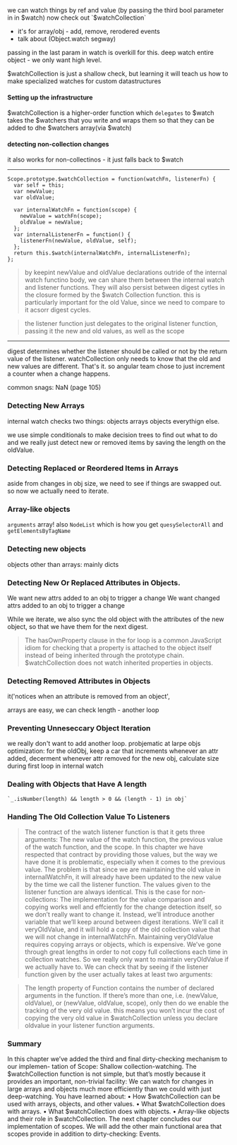we can watch things by ref and value (by passing the third bool parameter in in $watch)
now check out `$watchCollection`
 + it's for array/obj - add, remove, rerodered events
 + talk about (Object.watch segway)

passing in the last param in watch is overkill for this. deep watch entire object - we only want high level.

$watchCollection is just a shallow check, but learning it will teach us how to make specialized watches for custom datastructures


#### Setting up the infrastructure
$watchCollection is a higher-order function which `delegates` to $watch
takes the $watchers that you write and wraps them so that they can be added to dhe $watchers array(via $watch)

#### detecting non-collection changes
it also works for non-collectinos - it just falls back to $watch

------------

    Scope.prototype.$watchCollection = function(watchFn, listenerFn) {
      var self = this;
      var newValue;
      var oldValue;

      var internalWatchFn = function(scope) {
        newValue = watchFn(scope);
        oldValue = newValue;
      };
      var internalListenerFn = function() {
        listenerFn(newValue, oldValue, self);
      };
      return this.$watch(internalWatchFn, internalListenerFn);
    };

> by keepint newValue and oldValue declarations outride of the internal watch functino body, we can share them between the internal watch and listener functions. They will also persist between digest cytles in the closure formed by the $watch Collection function. this is particularly important for the old Value, since we need to compare to it acsorr digest cycles.

> the listener function just delegates to the original listener function, passing it the new and old values, as well as the scope

------------

digest determines whether the listener should be called or not by the return value of the listener.
watchCollection only needs to know that the old and new values are different. That's it. so angular team chose to just increment a counter when a change happens.


common snags: NaN (page 105)

### Detecting New Arrays

internal watch checks two things:
  objects
    arrays
    objects
  everythign else.

we use simple conditionals to make decision trees to find out what to
do and we really just detect new or removed items by saving the length on the oldValue.

### Detecting Replaced or Reordered Items in Arrays

aside from changes in obj size, we need to see if things are swapped out. so now we actually need to iterate.

### Array-like objects
`arguments` array! also `NodeList` which is how you get `quesySelectorAll` and `getElementsByTagName`

### Detecting new objects
objects other than arrays: mainly dicts

### Detecting New Or Replaced Attributes in Objects.
We want new attrs added to an obj to trigger a change
We want changed attrs added to an obj to trigger a change

While we iterate, we also sync the old object with the attributes of the new object, so that we have them for the next digest.

> The hasOwnProperty clause in the for loop is a common JavaScript idiom for checking that a property is attached to the object itself instead of being inherited through the prototype chain. $watchCollection does not watch inherited properties in objects.

### Detecting Removed Attributes in Objects
it('notices when an attribute is removed from an object',

arrays are easy, we can check length - another loop

### Preventing Unneseccary Object Iteration
we really don't want to add another loop. probjematic at larpe objs
optimization:
  for the oldObj, keep a car that increments whenever an attr added, decerment whenever attr removed
  for the new obj, calculate size during first loop in internal watch

### Dealing with Objects that Have A length

    `_.isNumber(length) && length > 0 && (length - 1) in obj`
### Handing The Old Collection Value To Listeners
> The contract of the watch listener function is that it gets three arguments: The new value of the watch function, the previous value of the watch function, and the scope. In this chapter we have respected that contract by providing those values, but the way we have done it is problematic, especially when it comes to the previous value.
The problem is that since we are maintaining the old value in internalWatchFn, it will already have been updated to the new value by the time we call the listener function. The values given to the listener function are always identical. This is the case for non-collections:
>The implementation for the value comparison and copying works well and effciently for the change detection itself, so we don’t really want to change it. Instead, we’ll introduce another variable that we’ll keep around between digest iterations. We’ll call it veryOldValue, and it will hold a copy of the old collection value that we will not change in internalWatchFn.
Maintaining veryOldValue requires copying arrays or objects, which is expensive. We’ve gone through great lengths in order to not copy full collections each time in collection watches. So we really only want to maintain veryOldValue if we actually have to. We can check that by seeing if the listener function given by the user actually takes at least two arguments:


>The length property of Function contains the number of declared arguments in the function. If there’s more than one, i.e. (newValue, oldValue), or (newValue, oldValue, scope), only then do we enable the tracking of the very old value.
>this means you won’t incur the cost of copying the very old value in $watchCollection unless you declare oldvalue in your listener function arguments.


### Summary
In this chapter we’ve added the third and final dirty-checking mechanism to our implemen- tation of Scope: Shallow collection-watching.
The $watchCollection function is not simple, but that’s mostly because it provides an important, non-trivial facility: We can watch for changes in large arrays and objects much more efficiently than we could with just deep-watching.
You have learned about:
• How $watchCollection can be used with arrays, objects, and other values. • What $watchCollection does with arrays.
• What $watchCollection does with objects.
• Array-like objects and their role in $watchCollection.
The next chapter concludes our implementation of scopes. We will add the other main functional area that scopes provide in addition to dirty-checking: Events.
